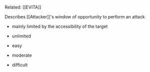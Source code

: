 Related: [[EVITA]]

Describes [[Attacker]]'s window of opportunity to perform an attack

- mainly limited by the accessibility of the target

- unlimited
- easy
- moderate
- difficult